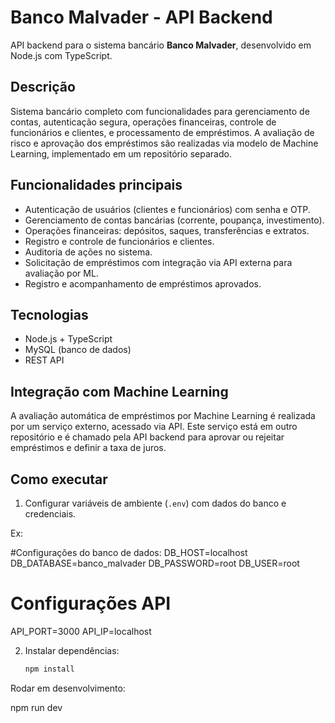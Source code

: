 # Banco Malvader - API Backend

API backend para o sistema bancário **Banco Malvader**, desenvolvido em Node.js com TypeScript. 

## Descrição

Sistema bancário completo com funcionalidades para gerenciamento de contas, autenticação segura, operações financeiras, controle de funcionários e clientes, e processamento de empréstimos. A avaliação de risco e aprovação dos empréstimos são realizadas via modelo de Machine Learning, implementado em um repositório separado.

## Funcionalidades principais

- Autenticação de usuários (clientes e funcionários) com senha e OTP.
- Gerenciamento de contas bancárias (corrente, poupança, investimento).
- Operações financeiras: depósitos, saques, transferências e extratos.
- Registro e controle de funcionários e clientes.
- Auditoria de ações no sistema.
- Solicitação de empréstimos com integração via API externa para avaliação por ML.
- Registro e acompanhamento de empréstimos aprovados.

## Tecnologias

- Node.js + TypeScript
- MySQL (banco de dados)
- REST API


## Integração com Machine Learning

A avaliação automática de empréstimos por Machine Learning é realizada por um serviço externo, acessado via API. Este serviço está em outro repositório e é chamado pela API backend para aprovar ou rejeitar empréstimos e definir a taxa de juros.

## Como executar

1. Configurar variáveis de ambiente (`.env`) com dados do banco e credenciais.

Ex: 

#Configurações do banco de dados:
DB_HOST=localhost
DB_DATABASE=banco_malvader
DB_PASSWORD=root
DB_USER=root

# Configurações API
API_PORT=3000
API_IP=localhost


2. Instalar dependências:
   ```bash
   npm install


Rodar em desenvolvimento:

npm run dev
